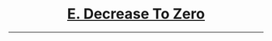 # <center><u>[E. Decrease To Zero](https://www.hackerrank.com/contests/codecode-pec/challenges/one-is-enough)</u></center>
---